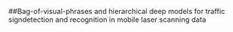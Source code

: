 ##Bag-of-visual-phrases and hierarchical deep models for traffic signdetection and recognition in mobile laser scanning data

